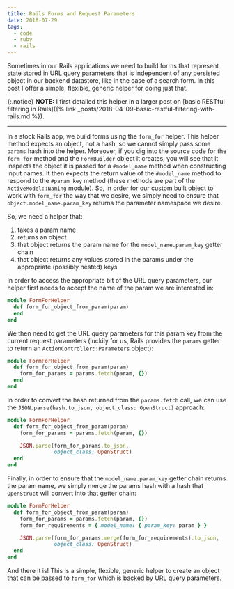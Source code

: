 ```yaml
---
title: Rails Forms and Request Parameters
date: 2018-07-29
tags:
  - code
  - ruby
  - rails
---
```


Sometimes in our Rails applications we need to build forms that represent state stored in URL query parameters that is independent of any persisted object in our backend datastore, like in the case of a search form. In this post I offer a simple, flexible, generic helper for doing just that. 

<!--/summary-->

{:.notice}
**NOTE:** I first detailed this helper in a larger post on [basic RESTful filtering in Rails]({% link _posts/2018-04-09-basic-restful-filtering-with-rails.md %}).

- - -

In a stock Rails app, we build forms using the `form_for` helper. This helper method expects an object, not a hash, so we cannot simply pass some `params` hash into the helper. Moreover, if you dig into the source code for the `form_for` method and the `FormBuilder` object it creates, you will see that it inspects the object it is passed for a `#model_name` method when constructing input names. It then expects the return value of the `#model_name` method to respond to the `#param_key` method (these methods are part of the [`ActiveModel::Naming`](http://api.rubyonrails.org/classes/ActiveModel/Naming.html) module). So, in order for our custom built object to work with `form_for` the way that we desire, we simply need to ensure that `object.model_name.param_key` returns the parameter namespace we desire.

So, we need a helper that:

1. takes a param name
2. returns an object
3. that object returns the param name for the `model_name.param_key` getter chain
4. that object returns any values stored in the params under the appropriate (possibly nested) keys

In order to access the appropriate bit of the URL query parameters, our helper first needs to accept the name of the param we are interested in:

~~~ruby
module FormForHelper
  def form_for_object_from_param(param)
  end
end
~~~

We then need to get the URL query parameters for this param key from the current request parameters (luckily for us, Rails provides the `params` getter to return an `ActionController::Parameters` object):

~~~ruby
module FormForHelper
  def form_for_object_from_param(param)
    form_for_params = params.fetch(param, {})
  end
end
~~~

In order to convert the hash returned from the `params.fetch` call, we can use the `JSON.parse(hash.to_json, object_class: OpenStruct)` approach:

~~~ruby
module FormForHelper
  def form_for_object_from_param(param)
    form_for_params = params.fetch(param, {})

    JSON.parse(form_for_params.to_json,
               object_class: OpenStruct)
  end
end
~~~

Finally, in order to ensure that the `model_name.param_key` getter chain returns the param name, we simply merge the params hash with a hash that `OpenStruct` will convert into that getter chain:

~~~ruby
module FormForHelper
  def form_for_object_from_param(param)
    form_for_params = params.fetch(param, {})
    form_for_requirements = { model_name: { param_key: param } }

    JSON.parse(form_for_params.merge(form_for_requirements).to_json,
               object_class: OpenStruct)
  end
end
~~~

And there it is! This is a simple, flexible, generic helper to create an object that can be passed to `form_for` which is backed by URL query parameters.
